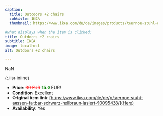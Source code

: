 ```yaml
---
caption:
  title: Outdoors +2 chairs
  subtitle: IKEA
  thumbnail: https://www.ikea.com/de/de/images/products/taernoe-stuhl-aussen-faltbar-schwarz-hellbraun-lasiert__0728354_pe736202_s5.jpg
  
#what displays when the item is clicked:
title: Outdoors +2 chairs
subtitle: IKEA
image: localhost
alt: Outdoors +2 chairs

---
```

NaN

{:.list-inline} 
- **Price**: <span style="color:red"><del>30 EUR</del></span> <span style="color:green">**15.0**</span> EUR!
- **Condition**: Excellent
- **Original item link**: [https://www.ikea.com/de/de/p/taernoe-stuhl-aussen-faltbar-schwarz-hellbraun-lasiert-90095428/](Here)
- **Availability**: Yes
